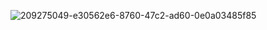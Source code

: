 
![209275049-e30562e6-8760-47c2-ad60-0e0a03485f85](https://github.com/monika21169/ap_game/assets/108337805/564a23ce-e701-44a2-a500-cc946d1dd4aa)
